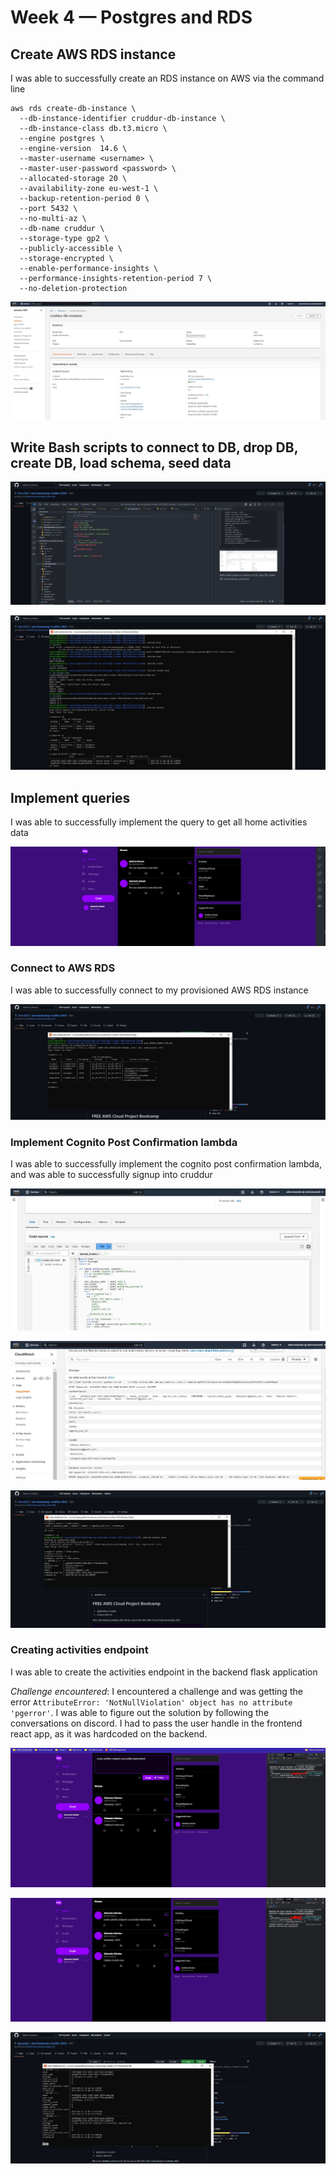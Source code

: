 # Week 4 — Postgres and RDS

## Create AWS RDS instance

I was able to successfully create an RDS instance on AWS via the command line

```
aws rds create-db-instance \
  --db-instance-identifier cruddur-db-instance \
  --db-instance-class db.t3.micro \
  --engine postgres \
  --engine-version  14.6 \
  --master-username <username> \
  --master-user-password <password> \
  --allocated-storage 20 \
  --availability-zone eu-west-1 \
  --backup-retention-period 0 \
  --port 5432 \
  --no-multi-az \
  --db-name cruddur \
  --storage-type gp2 \
  --publicly-accessible \
  --storage-encrypted \
  --enable-performance-insights \
  --performance-insights-retention-period 7 \
  --no-deletion-protection

```

  ![rds_instance](./assets//rds_instance.JPG)

  ## Write Bash scripts to connect to DB, drop DB, create DB, load schema, seed data

  ![rds_bash_scripts](./assets//rds_bash_scripts.JPG)

  ![rds_run_scripts](./assets//rds_run_scripts.JPG)



## Implement queries

I was able to successfully implement the query to get all home activities data

 ![postgres_query](./assets//postgres_query.JPG)

 ### Connect to AWS RDS

 I was able to successfully connect to my provisioned AWS RDS instance

  ![aws_rds_conn](./assets//rds_aws_conn.JPG)

### Implement Cognito Post Confirmation lambda

I was able to successfully implement the cognito post confirmation lambda, and was able to successfully signup into cruddur

  ![cognito_lambda](./assets//cognito_lambda.JPG)

  ![cognito_lambda_cloudwatch](./assets//congnito_lambda_cloudwatch.JPG)

  ![cognito_lambda_rds_user](./assets//cognito_rds_user.JPG)


### Creating activities endpoint
I was able to create the activities endpoint in the backend flask application

*Challenge encountered*: 
I encountered a challenge and was getting the error `AttributeError: 'NotNullViolation' object has no attribute 'pgerror'`. 
I was able to figure out the solution by following the conversations on discord. I had to pass the user handle in the frontend react app, as it was hardcoded on the backend. 

  ![creating_activities](./assets//creating_activity.JPG)

  ![creating_activities](./assets//creating_activity1.JPG)

  ![activities](./assets//activities_record.JPG)



